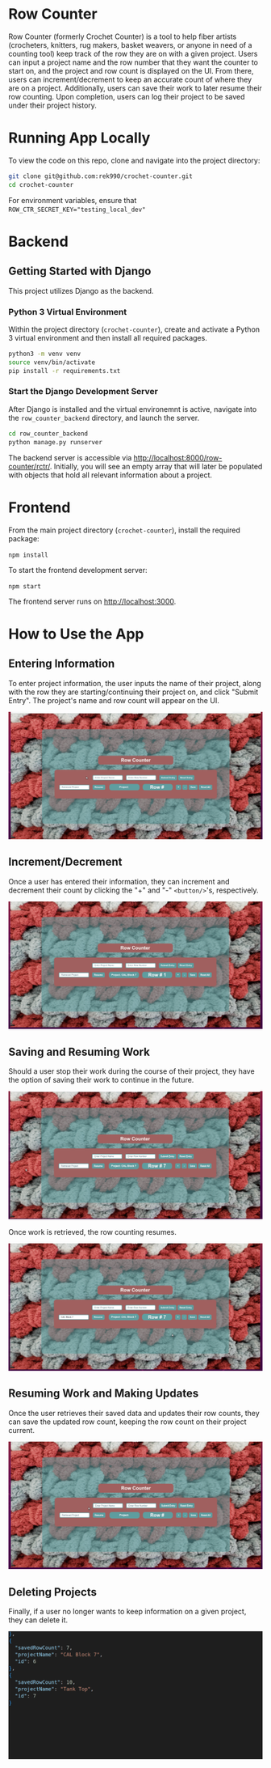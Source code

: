 # Row Counter

Row Counter (formerly Crochet Counter) is a tool to help fiber artists (crocheters, knitters, rug makers, basket weavers, or anyone in need of a counting tool) keep track of the row they are on with a given project. Users can input a project name and the row number that they want the counter to start on, and the project and row count is displayed on the UI. From there, users can increment/decrement to keep an accurate count of where they are on a project. Additionally, users can save their work to later resume their row counting. Upon completion, users can log their project to be saved under their project history.

# Running App Locally

To view the code on this repo, clone and navigate into the project directory:

```sh
git clone git@github.com:rek990/crochet-counter.git
cd crochet-counter
```

For environment variables, ensure that `ROW_CTR_SECRET_KEY="testing_local_dev"`

# Backend

## Getting Started with Django

This project utilizes Django as the backend.

### Python 3 Virtual Environment

Within the project directory (`crochet-counter`), create and activate a Python 3 virtual environment and then install all required packages.

```sh
python3 -m venv venv
source venv/bin/activate
pip install -r requirements.txt
```

### Start the Django Development Server

After Django is installed and the virtual environemnt is active, navigate into the `row_counter_backend` directory, and launch the server.

```sh
cd row_counter_backend
python manage.py runserver
```

The backend server is accessible via [http://localhost:8000/row-counter/rctr/](http://localhost:8000/row-counter/rctr/). Initially, you will see an empty array that will later be populated with objects that hold all relevant information about a project.

# Frontend

From the main project directory (`crochet-counter`), install the required package:

`
npm install
`

To start the frontend development server:

`npm start`

The frontend server runs on [http://localhost:3000](http://localhost:3000).

# How to Use the App

## Entering Information

To enter project information, the user inputs the name of their project, along with the row they are starting/continuing their project on, and click "Submit Entry". The project's name and row count will appear on the UI.

![Submit Entry](https://github.com/rek990/crochet-counter/blob/main/readme_gifs/RCDemoSubmitEntry20220730.gif)

## Increment/Decrement

Once a user has entered their information, they can increment and decrement their count by clicking the "+" and "-" `<button/>`'s, respectively.

![Increment/Decrement](https://github.com/rek990/crochet-counter/blob/main/readme_gifs/RCDemoIncrement20220730.gif)

## Saving and Resuming Work

Should a user stop their work during the course of their project, they have the option of saving their work to continue in the future.

![Retrieve Work](https://github.com/rek990/crochet-counter/blob/main/readme_gifs/RCDemoRetrieveWork20220730.gif)

Once work is retrieved, the row counting resumes.

![Resume Work](https://github.com/rek990/crochet-counter/blob/main/readme_gifs/RCDemoResumeCounting20220730.gif)

## Resuming Work and Making Updates

Once the user retrieves their saved data and updates their row counts, they can save the updated row count, keeping the row count on their project current.

![Update](https://github.com/rek990/crochet-counter/blob/main/readme_gifs/RCDemoUpdateWork20220812.gif)

## Deleting Projects

Finally, if a user no longer wants to keep information on a given project, they can delete it.

![Delete](https://github.com/rek990/crochet-counter/blob/main/readme_gifs/RCDemoDeleteWork20220815.gif)
